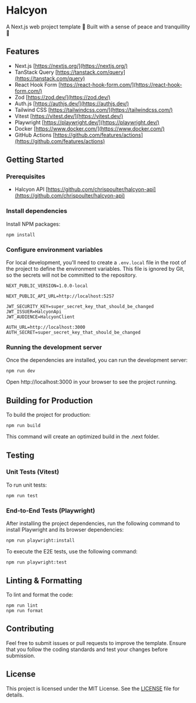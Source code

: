 # Halcyon

A Next.js web project template 👷 Built with a sense of peace and tranquillity 🙏

## Features

-   Next.js
    [https://nextjs.org/](https://nextjs.org/)
-   TanStack Query
    [https://tanstack.com/query](https://tanstack.com/query)
-   React Hook Form
    [https://react-hook-form.com/](https://react-hook-form.com/)
-   Zod
    [https://zod.dev/](https://zod.dev/)
-   Auth.js
    [https://authjs.dev/](https://authjs.dev/)
-   Tailwind CSS
    [https://tailwindcss.com/](https://tailwindcss.com/)
-   Vitest
    [https://vitest.dev/](https://vitest.dev/)
-   Playwright
    [https://playwright.dev/](https://playwright.dev/)
-   Docker
    [https://www.docker.com/](https://www.docker.com/)
-   GitHub Actions
    [https://github.com/features/actions](https://github.com/features/actions)

## Getting Started

### Prerequisites

-   Halcyon API
    [https://github.com/chrispoulter/halcyon-api](https://github.com/chrispoulter/halcyon-api)

### Install dependencies

Install NPM packages:

```
npm install
```

### Configure environment variables

For local development, you'll need to create a `.env.local` file in the root of the project to define the environment variables. This file is ignored by Git, so the secrets will not be committed to the repository.

```
NEXT_PUBLIC_VERSION=1.0.0-local

NEXT_PUBLIC_API_URL=http://localhost:5257

JWT_SECURITY_KEY=super_secret_key_that_should_be_changed
JWT_ISSUER=HalcyonApi
JWT_AUDIENCE=HalcyonClient

AUTH_URL=http://localhost:3000
AUTH_SECRET=super_secret_key_that_should_be_changed
```

### Running the development server

Once the dependencies are installed, you can run the development server:

```
npm run dev
```

Open http://localhost:3000 in your browser to see the project running.

## Building for Production

To build the project for production:

```
npm run build
```

This command will create an optimized build in the .next folder.

## Testing

### Unit Tests (Vitest)

To run unit tests:

```
npm run test
```

### End-to-End Tests (Playwright)

After installing the project dependencies, run the following command to install Playwright and its browser dependencies:

```
npm run playwright:install
```

To execute the E2E tests, use the following command:

```
npm run playwright:test
```

## Linting & Formatting

To lint and format the code:

```
npm run lint
npm run format
```

## Contributing

Feel free to submit issues or pull requests to improve the template. Ensure that you follow the coding standards and test your changes before submission.

## License

This project is licensed under the MIT License. See the [LICENSE](LICENSE) file for details.
